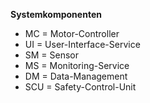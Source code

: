 **Systemkomponenten**

- MC = Motor-Controller
- UI = User-Interface-Service
- SM = Sensor 
- MS = Monitoring-Service
- DM = Data-Management
- SCU = Safety-Control-Unit

